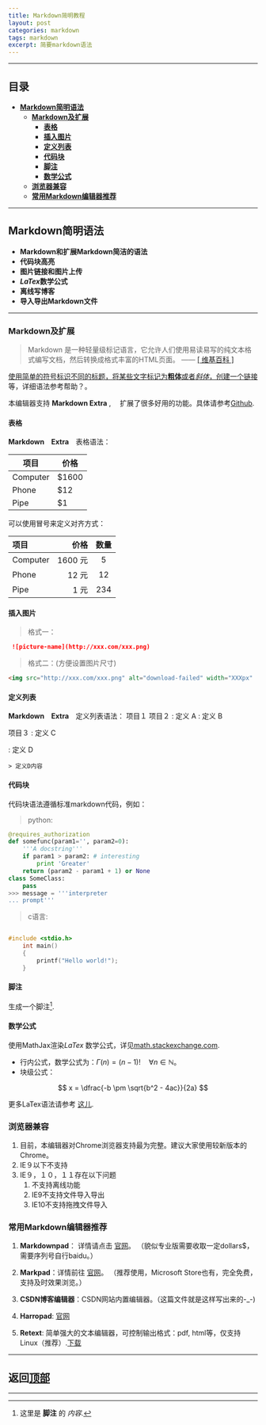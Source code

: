 ```yaml
---
title: Markdown简明教程
layout: post
categories: markdown
tags: markdown
excerpt: 简要markdown语法
---
```

---------

## 目录 <span id="home">

* **[Markdown简明语法](#1)**
	* **[Markdown及扩展](#1.1)**
		* **[表格](#1.1.1)**
		* **[插入图片](#1.1.2)**
		* **[定义列表](#1.1.3)**
		* **[代码块](#1.1.4)**
		* **[脚注](#1.1.5)**
		* **[数学公式](#1.1.6)**
	* **[浏览器兼容](#1.2)**
	* **[常用Markdown编辑器推荐](#1.3)**

---------

## Markdown简明语法<span id="1">

- **Markdown和扩展Markdown简洁的语法**
- **代码块高亮**
- **图片链接和图片上传**
- ***LaTex*数学公式**
- **离线写博客**
- **导入导出Markdown文件**

-------------------

### Markdown及扩展 <span id="1.1">

> Markdown 是一种轻量级标记语言，它允许人们使用易读易写的纯文本格式编写文档，然后转换成格式丰富的HTML页面。    —— <a href="https://zh.wikipedia.org/wiki/Markdown" target="_blank"> [ 维基百科 ]

使用简单的符号标识不同的标题，将某些文字标记为**粗体**或者*斜体*，创建一个[链接](http://www.csdn.net)等，详细语法参考帮助？。

本编辑器支持 **Markdown Extra** , 　扩展了很多好用的功能。具体请参考[Github][2].  

#### 表格 <span id="1.1.1">

**Markdown　Extra**　表格语法：

项目     | 价格
-------- | ---
Computer | $1600
Phone    | $12
Pipe     | $1

可以使用冒号来定义对齐方式：

| 项目      |    价格 | 数量  |
| :-------- | --------:| :--: |
| Computer  | 1600 元 |  5   |
| Phone     |   12 元 |  12  |
| Pipe      |    1 元 | 234  |

#### 插入图片 <span id="1.1.2">
 >格式一：
 
``` markdown
 ![picture-name](http://xxx.com/xxx.png)
```

>格式二：(方便设置图片尺寸)

``` html
<img src="http://xxx.com/xxx.png" alt="download-failed" width="XXXpx"  height="XXXpx">
```

#### 定义列表 <span id="1.1.3">

**Markdown　Extra**　定义列表语法：
项目１
项目２
:   定义 A
:   定义 B

项目３
:   定义 C

:   定义 D

	> 定义D内容

#### 代码块 <span id="1.1.4">
代码块语法遵循标准markdown代码，例如：
>python:

``` python
@requires_authorization
def somefunc(param1='', param2=0):
    '''A docstring'''
    if param1 > param2: # interesting
        print 'Greater'
    return (param2 - param1 + 1) or None
class SomeClass:
    pass
>>> message = '''interpreter
... prompt'''
```

>c语言:

``` c

#include <stdio.h>
	int main()
	{
		printf("Hello world!");
	}

```

#### 脚注  <span id="1.1.5">

生成一个脚注[^footnote].
  [^footnote]: 这里是 **脚注** 的 *内容*.
  

#### 数学公式  <span id="1.1.6">
使用MathJax渲染*LaTex* 数学公式，详见[math.stackexchange.com][1].

 - 行内公式，数学公式为：$\Gamma(n) = (n-1)!\quad\forall n\in\mathbb N$。
 - 块级公式：

$$	x = \dfrac{-b \pm \sqrt{b^2 - 4ac}}{2a} $$

更多LaTex语法请参考 [这儿][3].

### 浏览器兼容 <span id="1.2">

 1. 目前，本编辑器对Chrome浏览器支持最为完整。建议大家使用较新版本的Chrome。
 3. IE９以下不支持
 4. IE９，１０，１１存在以下问题
    1. 不支持离线功能
    1. IE9不支持文件导入导出
    1. IE10不支持拖拽文件导入

### 常用Markdown编辑器推荐 <span id="1.3">

1. **Markdownpad**： 详情请点击 [官网](http://markdownpad.com/)。
（貌似专业版需要收取一定dollars$，需要序列号自行baidu。）
2.  **Markpad**：详情前往 [官网](http://markpad.fluid.impa.br/)。
（推荐使用，Microsoft Store也有，完全免费，支持及时效果浏览。）
3. **CSDN博客编辑器**：CSDN网站内置编辑器。（这篇文件就是这样写出来的-_-)

4. **Harropad**: [官网](http://pad.haroopress.com/user.html)

5. **Retext**: 简单强大的文本编辑器，可控制输出格式：pdf, html等，仅支持Linux（推荐）.[下载](https://github.com/retext-project/retext)

------

## **返回[顶部](#home)**

---------

[1]: http://math.stackexchange.com/
[2]: https://github.com/jmcmanus/pagedown-extra "Pagedown Extra"
[3]: http://meta.math.stackexchange.com/questions/5020/mathjax-basic-tutorial-and-quick-reference
[4]: http://bramp.github.io/js-sequence-diagrams/
[5]: http://adrai.github.io/flowchart.js/
[6]: https://github.com/benweet/stackedit